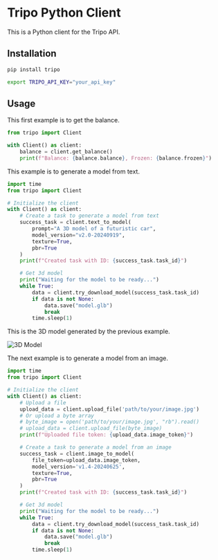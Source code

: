 # Tripo Python Client

This is a Python client for the Tripo API.

## Installation

```bash
pip install tripo
```

```bash
export TRIPO_API_KEY="your_api_key"
```

## Usage

This first example is to get the balance.

```python
from tripo import Client

with Client() as client:
    balance = client.get_balance()
    print(f"Balance: {balance.balance}, Frozen: {balance.frozen}")
```

This example is to generate a model from text.

```python
import time
from tripo import Client

# Initialize the client
with Client() as client:
    # Create a task to generate a model from text
    success_task = client.text_to_model(
        prompt="A 3D model of a futuristic car",
        model_version="v2.0-20240919",
        texture=True,
        pbr=True
    )
    print(f"Created task with ID: {success_task.task_id}")

    # Get 3d model
    print("Waiting for the model to be ready...")
    while True:
        data = client.try_download_model(success_task.task_id)
        if data is not None:
            data.save("model.glb")
            break
        time.sleep(1)
```

This is the 3D model generated by the previous example.

![3D Model](assets/model.png)

The next example is to generate a model from an image.

```python
import time
from tripo import Client

# Initialize the client
with Client() as client:
    # Upload a file
    upload_data = client.upload_file('path/to/your/image.jpg')
    # Or upload a byte array
    # byte_image = open('path/to/your/image.jpg', "rb").read()
    # upload_data = client.upload_file(byte_image)
    print(f"Uploaded file token: {upload_data.image_token}")

    # Create a task to generate a model from an image
    success_task = client.image_to_model(
        file_token=upload_data.image_token,
        model_version='v1.4-20240625',
        texture=True,
        pbr=True
    )
    print(f"Created task with ID: {success_task.task_id}")

    # Get 3d model
    print("Waiting for the model to be ready...")
    while True:
        data = client.try_download_model(success_task.task_id)
        if data is not None:
            data.save("model.glb")
            break
        time.sleep(1)
```
